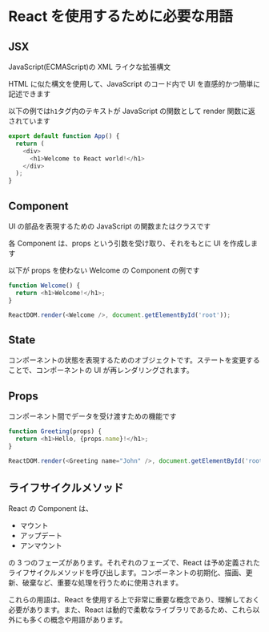 # React を使用するために必要な用語

## JSX

JavaScript(ECMAScript)の XML ライクな拡張構文

HTML に似た構文を使用して、JavaScript のコード内で UI を直感的かつ簡単に記述できます

以下の例では`h1`タグ内のテキストが JavaScript の関数として render 関数に返されています

```javascript
export default function App() {
  return (
    <div>
      <h1>Welcome to React world!</h1>
    </div>
  );
}
```

## Component

UI の部品を表現するための JavaScript の関数またはクラスです

各 Component は、props という引数を受け取り、それをもとに UI を作成します

以下が props を使わない Welcome の Component の例です

```javascript
function Welcome() {
  return <h1>Welcome!</h1>;
}

ReactDOM.render(<Welcome />, document.getElementById('root'));
```

## State

コンポーネントの状態を表現するためのオブジェクトです。ステートを変更することで、コンポーネントの UI が再レンダリングされます。

## Props

コンポーネント間でデータを受け渡すための機能です

```javascript
function Greeting(props) {
  return <h1>Hello, {props.name}!</h1>;
}

ReactDOM.render(<Greeting name="John" />, document.getElementById('root'));
```

## ライフサイクルメソッド

React の Component は、

- マウント
- アップデート
- アンマウント

の 3 つのフェーズがあります。それぞれのフェーズで、React は予め定義されたライフサイクルメソッドを呼び出します。コンポーネントの初期化、描画、更新、破棄など、重要な処理を行うために使用されます。

これらの用語は、React を使用する上で非常に重要な概念であり、理解しておく必要があります。また、React は動的で柔軟なライブラリであるため、これら以外にも多くの概念や用語があります。
